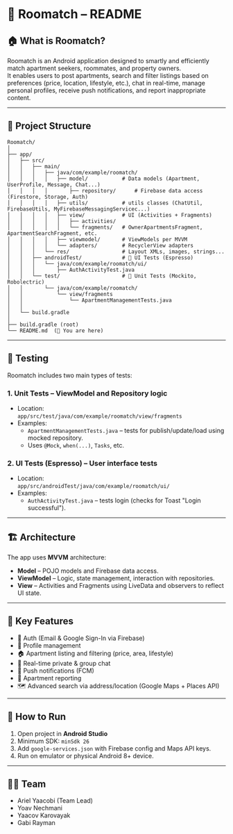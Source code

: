 # 📖 Roomatch – README

## 🏠 What is Roomatch?
Roomatch is an Android application designed to smartly and efficiently match apartment seekers, roommates, and property owners.  
It enables users to post apartments, search and filter listings based on preferences (price, location, lifestyle, etc.), chat in real-time, manage personal profiles, receive push notifications, and report inappropriate content.

---

## 📂 Project Structure

```plaintext
Roomatch/
│
├── app/
│   ├── src/
│   │   ├── main/
│   │   │   ├── java/com/example/roomatch/
│   │   │   │   ├── model/           # Data models (Apartment, UserProfile, Message, Chat...)
│   │   │   │       ├── repository/      # Firebase data access (Firestore, Storage, Auth)
│   │   │   │   ├── utils/           # utils classes (ChatUtil, FirebaseUtils, MyFirebaseMessagingServicec...)
│   │   │   │   ├── view/            # UI (Activities + Fragments)
│   │   │   │   │   ├── activities/ 
│   │   │   │   │   └── fragments/   # OwnerApartmentsFragment, ApartmentSearchFragment, etc.
│   │   │   │   ├── viewmodel/       # ViewModels per MVVM
│   │   │   │   └── adapters/        # RecyclerView adapters
│   │   │   └── res/                 # Layout XMLs, images, strings...
│   │   ├── androidTest/             # 🧪 UI Tests (Espresso)
│   │   │   └── java/com/example/roomatch/ui/
│   │   │       ├── AuthActivityTest.java
│   │   └── test/                    # 🧪 Unit Tests (Mockito, Robolectric)
│   │       └── java/com/example/roomatch/
│   │           └── view/fragments
│   │               └── ApartmentManagementTests.java
│   │
│   └── build.gradle
│
├── build.gradle (root)
└── README.md  (📌 You are here)
```

---

## 🧪 Testing

Roomatch includes two main types of tests:

### 1. **Unit Tests** – ViewModel and Repository logic
- Location:  
  `app/src/test/java/com/example/roomatch/view/fragments`
- Examples:
  - `ApartmentManagementTests.java` – tests for publish/update/load using mocked repository.
  - Uses `@Mock`, `when(...)`, `Tasks`, etc.

### 2. **UI Tests (Espresso)** – User interface tests
- Location:  
  `app/src/androidTest/java/com/example/roomatch/ui/`
- Examples:
  - `AuthActivityTest.java` – tests login (checks for Toast "Login successful").
---

## 🏗 Architecture
The app uses **MVVM** architecture:
- **Model** – POJO models and Firebase data access.
- **ViewModel** – Logic, state management, interaction with repositories.
- **View** – Activities and Fragments using LiveData and observers to reflect UI state.

---

## 📱 Key Features
- 🔑 Auth (Email & Google Sign-In via Firebase)
- 👤 Profile management
- 🏠 Apartment listing and filtering (price, area, lifestyle)
- 💬 Real-time private & group chat
- 📢 Push notifications (FCM)
- 🚩 Apartment reporting
- 🗺 Advanced search via address/location (Google Maps + Places API)

---

## 🚀 How to Run
1. Open project in **Android Studio**
2. Minimum SDK: `minSdk 26`
3. Add `google-services.json` with Firebase config and Maps API keys.
4. Run on emulator or physical Android 8+ device.

---

## 👨‍💻 Team
- Ariel Yaacobi (Team Lead)  
- Yoav Nechmani  
- Yaacov Karovayak  
- Gabi Rayman

